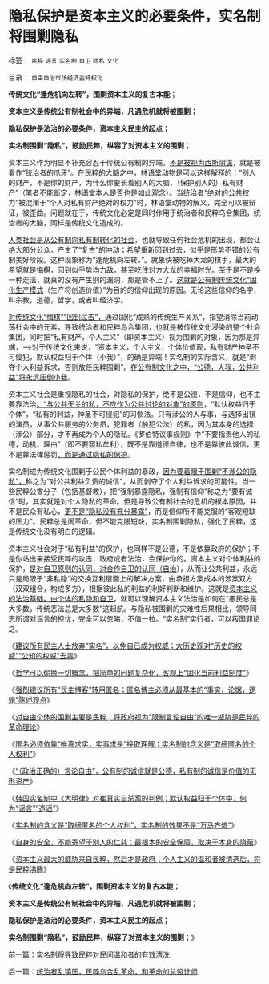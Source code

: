 # 隐私保护是资本主义的必要条件，实名制将围剿隐私

标签： `民粹` `谣言` `实名制` `自卫` `隐私` `文化` 

目录： `自由自治市场经济去特权化`

**传统文化“逢危机向左转”，围剿资本主义的复古本能**；

**资本主义是传统公有制社会中的异端，凡遇危机就将被围剿；**

**隐私保护是法治的必要条件，资本主义民主的起点；**

**实名制围剿“隐私”，鼓励民粹，纵容了对资本主义的围剿**；

资本主义作为明显不补充容忍于传统公有制的异端，[不是被视为西斯阴谋](../../../2013/3/24/《星球大战》《前传》中的罗马史和基督教文化.md)，就是被看作“统治者的爪牙”。在民粹的大脑之中，[林语堂动物是可以这样解释的](../../../2013/2/27/谁是明朝社会的统治者？&nbsp;文化大革命和互联网的朋党大战！.md)：“别人的财产，不是你的财产，为什么你要长着别人的大脑，（保护别人的）私有财产”（笔者不能断定，林语堂本人是否也是如此观念）。当统治者“绝对的公共权力”被混淆于“个人对私有财产绝对的权力”时，林语堂动物的解义，完全可以被辩证，被歪曲。问题就在于，传统文化必定是同时作用于统治者和民粹乌合集团，统治者的大脑，同样是传统文化造成的。

[人类社会是从公有制向私有制转化的社会](../../../2012/10/8/长子继承权是公有制社会的制度实现.md)，也就导致任何社会危机的出现，都会让绝大部分公众，产生了“复古”的冲动；希望重新回到过去，似乎是形势不错的公有制美好阶段。这种现象称为“逢危机向左转。”。就象快被吃掉大龙的棋手，最大的希望就是悔棋，回到似乎势均力敌，甚至吃住对方大龙的幸福时光。至于是不是换一种走法，就真的没有产生别的漏洞，那是管不上了。[这就是公有制传统文化“固化生产模式](../../../2013/1/7/公有制政体根据旧经验固化经济模式.md)（生产将创造价值）”为目的的信仰出现的原因。无论这些信仰的名字，叫宗教，道德，哲学，或者叫经济学。

[对传统文化“悔棋”“回到过去”，](../../../2013/1/26/“暴力复古”一直被信仰成“革命进步”！以及民主的真义.md)通过固化“成熟的传统生产关系”，指望消除当前动荡社会中的元素，导致统治者和民粹乌合集团，也就是被传统文化浸染的整个社会集团，同时把“私有财产，个人主义”（即资本主义）视为围剿的对象，因为那是异端，——>对于传统文化来说，“资本主义，个人主义，个体价值观，私有财产神圣不可侵犯，默认权益归于个体（小我）”，的确是异端！实名制的实际含义，就是“剥夺个人利益诉求，否则放任民粹围剿”。[在公有制文化之中，“公德，大我，公共利益”将永远压倒小我](../../../2013/3/2/不可能对多数人暴政实行革命.md)。

资本主义社会是重视隐私的社会，对隐私的保护，绝不是公德，不是信仰，也不主要靠法治[。“与公共无关的私，不应作为公共讨论的对象”的原则](http://darthvad.blog.163.com/blog/static/53399470201062905157718/)，“默认权益归于个体”，“私有的利益，神圣不可侵犯”的习惯法。只有涉公的人与事，与选择出镜的演员，从事公共服务的公务员，犯罪者（触犯公法）的私，因为其本身的选择（涉公）部分，才不再成为个人的隐私。《罗伯特议事规则》中“不要指责他人的私德，动机，理由”（即不要窥私牟利），既不是靠道德自律，也不是靠彼此诚信，更不是靠法律惩罚[，而是通过隐私的保护](../../../2011/4/27/理性主义者自爆隐私的权威性.md)。

实名制成为传统文化围剿于公民个体利益的暴政，[因为要着眼于围剿“不涉公的隐私”，](../../../2011/12/29/股神斗法，比拼隐私斗面子.md)称之为“对公共利益负责的诚信”，从而剥夺了个人利益诉求的可能性。当一些民粹公害分子（包括基督教），把“强制暴露隐私，强制有信仰”称之为“要有诚信”时，其实就是对个人隐私的革命。但是导致公有制社会的危机的根本原因，并不是民众有私心，[更不是“隐私没有充分暴露”](../../../2010/2/10/邪恶也许只是一种病！有病！.md)，而是信仰所不能克服的“客观短缺的压力”。民粹总是闹革命，但不能克服短缺，实名制围剿隐私，强化了民粹，这是传统文化没有明白的逻辑。

资本主义社会对于“私有利益”的保护，也同样不是公德，不是依靠政府的保护；不是你站出来接受民粹的攻击，政府或者法治，会保护你的。资本主义对个体利益的保护，[是对自卫原则的认同，对合作自卫的认同（自治](../../../2013/1/9/独立与革命的区别，“言论自由”和“政治不正确（信仰）的自由”.md)），从而让公共利益，永远只是局限于“非私隐”的交换互利层面上的解决方案，由承担方案成本的涉案双方（双双组合，构成多方），根据彼此私的利益的利好判断和维护。这就是[资本主义的法治基础。由个体的私隐和自卫](../../../2012/12/13/强盗本能与自治自卫的天然平衡体.md)，就可以理解资本主义法治是如何在“愚民总是大多数，传统恶法总是大多数”这起航。与隐私被围剿的灾难性后果相比，领导同志所谓对谣言的担忧，完全可以忽略，不值一拉。“实名制”实行者，可以叛国罪论之。



《[建议所有民主人士放弃“实名”，以免自已成为权威；大历史观对“历史的权威”“公知的权威”去毒](../../../2013/2/13/大历史观对“历史的权威”“公知的权威”去毒.md)》

《[哲学可以偷换一切概念，把简单的问题复杂化，客观上“固化当前利益制度”](../../../2013/2/13/哲学可以偷换一切概念，除了听众读者的理解.md)》

《[强烈建议所有“民主博客”转用匿名；匿名博主必须从最基本的“事实，论据，逻辑”陈述观点](../../../2013/2/14/强烈建议所有“民主博客”转用匿名.md)》

《[对自由个体的围剿主要是民粹；将政府视为“限制言论自由”的唯一威胁是民粹的革命理论](../../../2013/2/14/政府一般容忍温和言论，围剿自由的是极左和民粹.md)》

《[匿名必须依靠“唯真求实，实事求是”换取理解；实名制的含义是“取缔匿名的个人权利”](../../../2013/2/14/实名制即“取缔不留名的个人权力”，将令“匿名煽动”具备权威.md)》

《[“（政治正确的）言论自由”，公有制的诚信就是公德，私有制的诚信是价值的无形资产](../../../2013/2/14/专制都鼓励“（政治正确的）言论自由”，诚信的不同定义.md)》

《[韩国实名制中《大明律》对崔真实自杀案的判例；默认权益归于个体中，何为“谣言”“造谣”](../../../2013/2/15/韩国实名制中《大明律》对崔真实自杀案的判例；.md)》

《[实名制的含义是“取缔匿名的个人权利”，实名制的效果不是“万马齐谙”](../../../2013/2/14/实名制即“取缔不留名的个人权力”，将令“匿名煽动”具备权威.md)》

《[自身的安全，不能寄望于别人的仁慈；最根本的安全保障，取决于本身的隐蔽](../../../2013/3/30/实名制将令我们处于权力和民粹的两面迫害；.md)》

《[资本主义最大的威胁来自民粹，然后才是政府；个人主义的温和者被清选后，将是民粹沸腾](../../../2013/3/30/实名制将导致民粹对民间温和者的有效清洗.md)》

《**传统文化“逢危机向左转”，围剿资本主义的复古本能**；

**资本主义是传统公有制社会中的异端，凡遇危机就将被围剿；**

**隐私保护是法治的必要条件，资本主义民主的起点；**

**实名制围剿“隐私”，鼓励民粹，纵容了对资本主义的围剿**；》



前一篇：[实名制将导致民粹对民间温和者的有效清洗](../../../2013/3/30/实名制将导致民粹对民间温和者的有效清洗.md)

后一篇：[统治者乱镇压，民粹乌合乱革命，和革命的总设计师](../../../2013/3/31/统治者乱镇压，民粹乌合乱革命，和革命的总设计师.md)